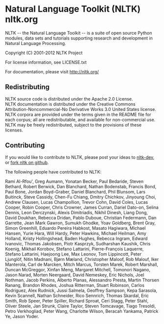 Natural Language Toolkit (NLTK)   nltk.org
====================================

NLTK -- the Natural Language Toolkit -- is a suite of open source
Python modules, data sets and tutorials supporting research and
development in Natural Language Processing.

Copyright (C) 2001-2012 NLTK Project

For license information, see LICENSE.txt

For documentation, please visit http://nltk.org/

Redistributing
----------------------
NLTK source code is distributed under the Apache 2.0 License.  
NLTK documentation is distributed under the Creative Commons Attribution-Noncommercial-No Derivative Works 3.0 United States license.  
NLTK corpora are provided under the terms given in the README file for each corpus; all are redistributable, and available for non-commercial use.  
NLTK may be freely redistributed, subject to the provisions of these licenses.  

Contributing
------------------
If you would like to contribute to NLTK, please post your ideas to [nltk-dev](http://groups.google.com/group/nltk-dev), or [fork nltk on github](https://github.com/nltk/nltk).

The following people have contributed to NLTK:

Rami Al-Rfou',
Greg Aumann,
Yonatan Becker,
Paul Bedaride,
Steven Bethard,
Robert Berwick,
Dan Blanchard,
Nathan Bodenstab,
Francis Bond,
Paul Bone,
Jordan Boyd-Graber,
Daniel Blanchard,
Phil Blunsom,
Lars Buitinck,
Steve Cassidy,
Chen-Fu Chiang,
Dmitry Chichkov,
Jinyoung Choi,
Andrew Clausen,
Lucas Champollion,
Trevor Cohn,
David Coles,
Lucas Cooper,
Robin Cooper,
Chris Crowner,
James Curran,
Dariel Dato-on,
Selina Dennis,
Leon Derczynski,
Alexis Dimitriadis,
Nikhil Dinesh,
Liang Dong,
David Doukhan,
Rebecca Dridan,
Pablo Duboue,
Christian Federmann,
Dan Garrette,
Jean Mark Gawron,
Sumukh Ghodke,
Yoav Goldberg,
Brent Gray,
Simon Greenhill,
Eduardo Pereira Habkost,
Masato Hagiwara,
Michael Hansen,
Yurie Hara,
Will Hardy,
Peter Hawkins,
Michael Heilman,
Amy Holland,
Kristy Hollingshead,
Baden Hughes,
Rebecca Ingram,
Edward Ivanovic,
Thomas Jakobsen,
Piotr Kasprzyk,
Sudharshan Kaushik,
Chris Koenig,
Mikhail Korobov,
Stefano Lattarini,
Pierre-François Laquerre,
Stefano Lattarini,
Haejoong Lee,
Max Leonov,
Tom Lippincott,
Peter Ljunglöf,
Nitin Madnani,
Bjørn Mæland,
Christopher Maloof,
Rob Malouf,
Iker Manterola,
Carl de Marcken,
Mitch Marcus,
Torsten Marek,
Robert Marshall,
Duncan McGreggor,
Xinfan Meng,
Margaret Mitchell,
Tomonori Nagano,
Jason Narad,
Morten Neergaard,
David Nemeskey,
Eric Nichols,
Joel Nothman,
Jacob Perkins,
Alberto Planas,
Alessandro Presta,
Martin Thorsen Ranang,
Brandon Rhodes,
Joshua Ritterman,
Stuart Robinson,
Carlos Rodriguez,
Alex Rudnick,
Jussi Salmela,
Geoffrey Sampson,
Kepa Sarasola,
Kevin Scannell,
Nathan Schneider,
Rico Sennrich,
Thomas Skardal,
Eric Smith,
Rob Speer,
Peter Spiller,
Richard Sproat,
Ceri Stagg,
Peter Stahl,
Oliver Steele,
Jan Strunk,
Claire Taylor,
Steven Tomcavage,
Tiago Tresoldi,
Petro Verkhogliad,
Peter Wang,
Charlotte Wilson,
Beracah Yankama,
Patrick Ye,
Jason Yoder.
